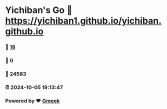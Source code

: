 # Yichiban's Go :link: https://yichiban1.github.io/yichiban.github.io 
### :page_facing_up: [18](https://yichiban1.github.io/yichiban.github.io/tag.html) 
### :speech_balloon: 0 
### :hibiscus: 24583 
### :alarm_clock: 2024-10-05 19:13:47 
### Powered by :heart: [Gmeek](https://github.com/Meekdai/Gmeek)
